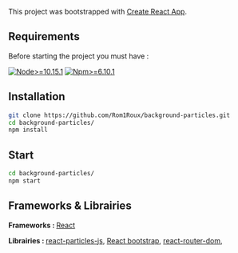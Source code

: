 This project was bootstrapped with [Create React App](https://github.com/facebook/create-react-app).

## Requirements
Before starting the project you must have :

[![Node>=10.15.1](https://img.shields.io/badge/node->=8.5-brightgreen.svg)](https://nodejs.org/en/)
[![Npm>=6.10.1](https://img.shields.io/badge/npm->=8.5-brightgreen.svg)](https://www.npmjs.com/package/npm)

## Installation

```sh
git clone https://github.com/Rom1Roux/background-particles.git
cd background-particles/
npm install
```

## Start

```sh
cd background-particles/
npm start
```

## Frameworks & Librairies

<b>Frameworks : </b>
[React](https://www.reactboilerplate.com/)

<b>Librairies : </b>
[react-particles-js](https://www.npmjs.com/package/react-particles-js), 
[React bootstrap](https://react-bootstrap.github.io/getting-started/introduction),
[react-router-dom](https://www.npmjs.com/package/react-router-dom),